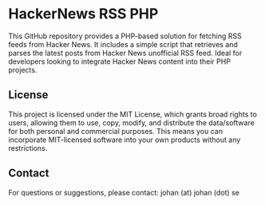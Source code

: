 # HackerNews RSS PHP
This GitHub repository provides a PHP-based solution for fetching RSS feeds from Hacker News. It includes a simple script that retrieves and parses the latest posts from Hacker News unofficial RSS feed. Ideal for developers looking to integrate Hacker News content into their PHP projects.


## License
This project is licensed under the MIT License, which grants broad rights to users, allowing them to use, copy, modify, and distribute the data/software for both personal and commercial purposes. This means you can incorporate MIT-licensed software into your own products without any restrictions.

## Contact
For questions or suggestions, please contact: johan (at) johan (dot) se
